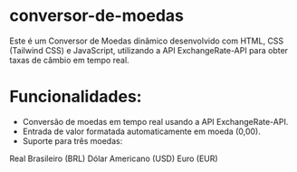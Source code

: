 # conversor-de-moedas

Este é um Conversor de Moedas dinâmico desenvolvido com HTML, CSS (Tailwind CSS) e JavaScript, utilizando a API ExchangeRate-API para obter taxas de câmbio em tempo real.

# Funcionalidades:

- Conversão de moedas em tempo real usando a API ExchangeRate-API.
- Entrada de valor formatada automaticamente em moeda (0,00).
- Suporte para três moedas:

Real Brasileiro (BRL)
Dólar Americano (USD)
Euro (EUR)
